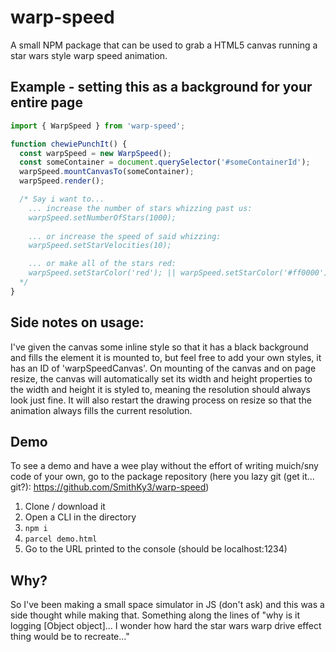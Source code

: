 # warp-speed

A small NPM package that can be used to grab a HTML5 canvas running a star wars style warp speed animation.

## Example - setting this as a background for your entire page

```javascript
import { WarpSpeed } from 'warp-speed';

function chewiePunchIt() {
  const warpSpeed = new WarpSpeed();
  const someContainer = document.querySelector('#someContainerId');
  warpSpeed.mountCanvasTo(someContainer);
  warpSpeed.render();

  /* Say i want to...
    ... increase the number of stars whizzing past us:
    warpSpeed.setNumberOfStars(1000);
    
    ... or increase the speed of said whizzing:
    warpSpeed.setStarVelocities(10);

    ... or make all of the stars red:
    warpSpeed.setStarColor('red'); || warpSpeed.setStarColor('#ff0000'); || warpSpeed.setStarColor('rgb(255, 0, 0)');
  */
}
```

## Side notes on usage:

I've given the canvas some inline style so that it has a black background and fills the element it is mounted to, but feel free to add your own styles, it has an ID of 'warpSpeedCanvas'.
On mounting of the canvas and on page resize, the canvas will automatically set its width and height properties to the width and height it is styled to, meaning the resolution should always look just fine. It will also restart the drawing process on resize so that the animation always fills the current resolution.

## Demo

To see a demo and have a wee play without the effort of writing muich/sny code of your own, go to the package repository (here you lazy git (get it... git?): https://github.com/SmithKy3/warp-speed)

1. Clone / download it
2. Open a CLI in the directory
3. `npm i`
4. `parcel demo.html`
5. Go to the URL printed to the console (should be localhost:1234)

## Why?

So I've been making a small space simulator in JS (don't ask) and this was a side thought while making that. Something along the lines of "why is it logging [Object object]... I wonder how hard the star wars warp drive effect thing would be to recreate..."

